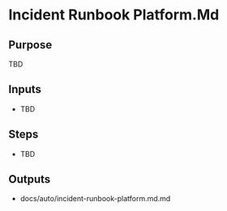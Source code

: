 # Incident Runbook Platform.Md

## Purpose

TBD

## Inputs

- TBD

## Steps

- TBD

## Outputs

- docs/auto/incident-runbook-platform.md.md
